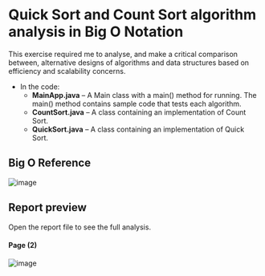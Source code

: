 # Quick Sort and Count Sort algorithm analysis in Big O Notation
This exercise required me to analyse, and make a critical comparison between, alternative designs of algorithms and data structures based on efficiency and scalability concerns.

- In the code:
  - **MainApp.java** – A Main class with a main() method for running. The main() method contains sample code that tests each algorithm.
  - **CountSort.java** – A class containing an implementation of Count Sort.
  - **QuickSort.java** – A class containing an implementation of Quick Sort.

## Big O Reference
![image](https://user-images.githubusercontent.com/64712227/161385171-46ae1c79-666a-4587-ba8b-7d8a0ff8f3ac.png)

## Report preview
Open the report file to see the full analysis.

#### Page (2)

![image](https://user-images.githubusercontent.com/64712227/161385251-fb5401c3-12a0-45ab-9da0-d53c195fd6c1.png)
